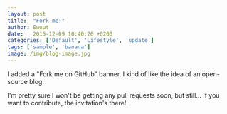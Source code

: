 ```yaml
---
layout: post
title:  "Fork me!"
author: Ewout
date:   2015-12-09 10:40:26 +0200
categories: ['Default', 'Lifestyle', 'update']
tags: ['sample', 'banana']
image: /img/blog-image.jpg
---
```

I added a "Fork me on GitHub" banner. I kind of like the idea of an open-source blog.

I'm pretty sure I won't be getting any pull requests soon, but still... If you want to contribute, the invitation's there!